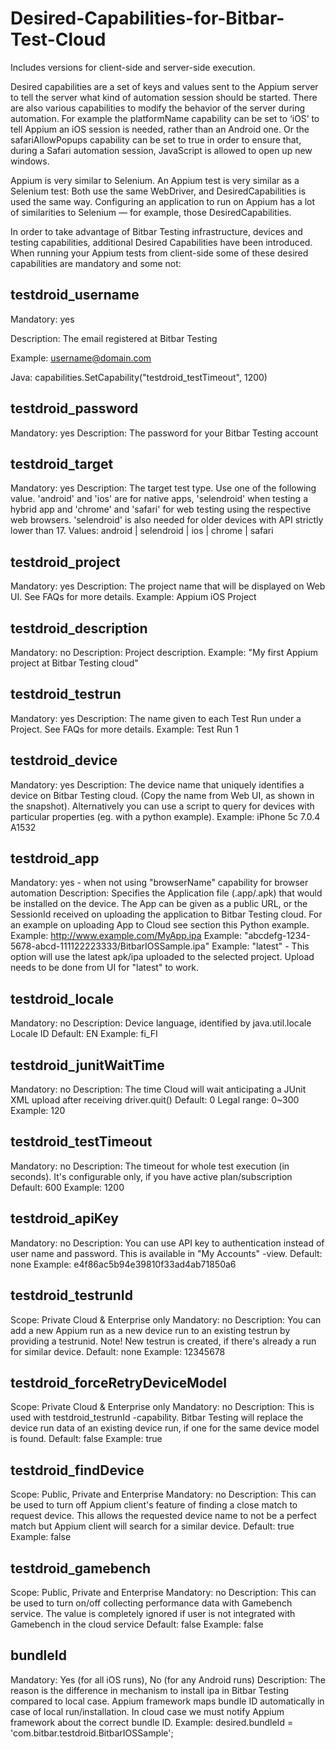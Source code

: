 # Desired-Capabilities-for-Bitbar-Test-Cloud
Includes versions for client-side and server-side execution.

Desired capabilities are a set of keys and values sent to the Appium server to tell the server what kind of automation session should be started. There are also various capabilities to modify the behavior of the server during automation. For example the platformName capability can be set to ‘iOS’ to tell Appium an iOS session is needed, rather than an Android one. Or the safariAllowPopups capability can be set to true in order to ensure that, during a Safari automation session, JavaScript is allowed to open up new windows.

Appium is very similar to Selenium. An Appium test is very similar as a Selenium test: Both use the same WebDriver, and DesiredCapabilities is used the same way. Configuring an application to run on Appium has a lot of similarities to Selenium — for example, those DesiredCapabilities.

In order to take advantage of Bitbar Testing infrastructure, devices and testing capabilities, additional Desired Capabilities have been introduced. When running your Appium tests from client-side some of these desired capabilities are mandatory and some not:

## testdroid_username
Mandatory: yes

Description: The email registered at Bitbar Testing

Example: username@domain.com

Java: capabilities.SetCapability("testdroid_testTimeout", 1200)

## testdroid_password
Mandatory: yes
Description: The password for your Bitbar Testing account

## testdroid_target
Mandatory: yes
Description: The target test type. Use one of the following value. 'android' and 'ios' are for native apps, 'selendroid' when testing a hybrid app and 'chrome' and 'safari' for web testing using the respective web browsers. 'selendroid' is also needed for older devices with API strictly lower than 17.
Values: android | selendroid | ios | chrome | safari

## testdroid_project
Mandatory: yes
Description: The project name that will be displayed on Web UI. See FAQs for more details.
Example: Appium iOS Project

## testdroid_description
Mandatory: no
Description: Project description.
Example: "My first Appium project at Bitbar Testing cloud"

## testdroid_testrun
Mandatory: yes
Description: The name given to each Test Run under a Project. See FAQs for more details.
Example: Test Run 1

## testdroid_device
Mandatory: yes
Description: The device name that uniquely identifies a device on Bitbar Testing cloud. (Copy the name from Web UI, as shown in the snapshot). Alternatively you can use a script to query for devices with particular properties (eg. with a python example).
Example: iPhone 5c 7.0.4 A1532

## testdroid_app
Mandatory: yes - when not using "browserName" capability for browser automation
Description: Specifies the Application file (.app/.apk) that would be installed on the device. The App can be given as a public URL, or the SessionId received on uploading the application to Bitbar Testing cloud. For an example on uploading App to Cloud see section this Python example.
Example: http://www.example.com/MyApp.ipa
Example: "abcdefg-1234-5678-abcd-111122223333/BitbarIOSSample.ipa"
Example: "latest" - This option will use the latest apk/ipa uploaded to the selected project. Upload needs to  be done from UI for "latest" to work.

## testdroid_locale
Mandatory: no
Description: Device language, identified by java.util.locale Locale ID
Default: EN
Example: fi_FI

## testdroid_junitWaitTime
Mandatory: no
Description: The time Cloud will wait anticipating a JUnit XML upload after receiving driver.quit()
Default: 0
Legal range: 0~300
Example: 120

## testdroid_testTimeout
Mandatory: no
Description: The timeout for whole test execution (in seconds). It's configurable only, if you have active plan/subscription
Default: 600
Example: 1200

## testdroid_apiKey
Mandatory: no
Description: You can use API key to authentication instead of user name and password. This is available in "My Accounts" -view.
Default: none
Example: e4f86ac5b94e39810f33ad4ab71850a6

## testdroid_testrunId
Scope: Private Cloud & Enterprise only
Mandatory: no
Description: You can add a new Appium run as a new device run to an existing testrun by providing a testrunid. Note! New testrun is created, if there's already a run for similar device.
Default: none
Example: 12345678

## testdroid_forceRetryDeviceModel
Scope: Private Cloud & Enterprise only
Mandatory: no
Description: This is used with testdroid_testrunId -capability. Bitbar Testing will replace the device run data of an existing device run, if one for the same device model is found.
Default: false
Example: true

## testdroid_findDevice
Scope: Public, Private and Enterprise
Mandatory: no
Description: This can be used to turn off Appium client's feature of finding a close match to request device. This allows the requested device name to not be a perfect match but Appium client will search for a similar device.
Default: true
Example: false

## testdroid_gamebench
Scope: Public, Private and Enterprise
Mandatory: no
Description: This can be used to turn on/off collecting performance data with Gamebench service. 
The value is completely ignored if user is not integrated with Gamebench in the cloud service
Default: false
Example: false

## bundleId
Mandatory: Yes (for all iOS runs), No (for any Android runs)
Description: The reason is the difference in mechanism to install ipa in Bitbar Testing compared to local case. Appium framework maps bundle ID automatically in case of local run/installation. In cloud case we must notify Appium framework about the correct bundle ID.
Example: desired.bundleId = 'com.bitbar.testdroid.BitbarIOSSample';</pre>
